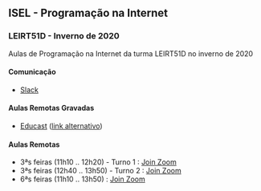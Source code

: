 ## ISEL - Programação na Internet
### LEIRT51D - Inverno de 2020
Aulas de Programação na Internet da turma LEIRT51D no inverno de 2020

#### Comunicação
* [Slack](https://isel-leic-pi-2020-1.slack.com)

#### Aulas Remotas Gravadas
* [Educast](https://educast.fccn.pt/vod/channels/2o0t3jbn0o) ([link alternativo](https://portal.educast.fccn.pt/videos?c=7295))

#### Aulas Remotas
* 3ªs feiras (11h10 .. 12h20) - Turno 1 : [Join Zoom](https://videoconf-colibri.zoom.us/j/84990506880)
* 3ªs feiras (12h40 .. 13h50) - Turno 2 : [Join Zoom](https://videoconf-colibri.zoom.us/j/84990506880)
* 6ªs feiras (11h10 .. 13h50) : [Join Zoom](https://videoconf-colibri.zoom.us/j/84990506880)
